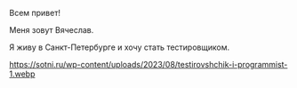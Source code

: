 Всем привет! 

Меня зовут Вячеслав.

Я живу в Санкт-Петербурге и хочу стать тестировщиком.

https://sotni.ru/wp-content/uploads/2023/08/testirovshchik-i-programmist-1.webp